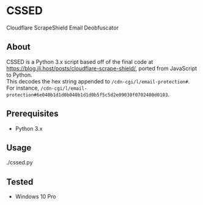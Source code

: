 # CSSED

Cloudflare ScrapeShield Email Deobfuscator

## About

CSSED is a Python 3.x script based off of the final code at https://blog.jli.host/posts/cloudflare-scrape-shield/, ported from JavaScript to Python.
<br>
This decodes the hex string appended to `/cdn-cgi/l/email-protection#`. For instance, `/cdn-cgi/l/email-protection#6e040b1d1d0b040b1d1d0b5f5c5d2e09030f0702400d0103`.

## Prerequisites

- Python 3.x

## Usage

./cssed.py

## Tested
- Windows 10 Pro
